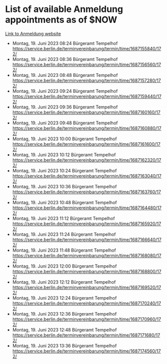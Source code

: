 # List of available Anmeldung appointments as of $NOW
[Link to Anmeldung website](https://service.berlin.de/terminvereinbarung/termin/tag.php?termin=1&anliegen[]=120686&dienstleisterlist=122210,122217,327316,122219,327312,122227,327314,122231,327346,122243,327348,122254,122252,329742,122260,329745,122262,329748,122271,327278,122273,327274,122277,327276,330436,122280,327294,122282,327290,122284,327292,122291,327270,122285,327266,122286,327264,122296,327268,150230,329760,122297,327286,122294,327284,122312,329763,122314,329775,122304,327330,122311,327334,122309,327332,317869,122281,327352,122279,329772,122283,122276,327324,122274,327326,122267,329766,122246,327318,122251,327320,122257,327322,122208,327298,122226,327300&herkunft=http%3A%2F%2Fservice.berlin.de%2Fdienstleistung%2F120686%2F)
- Montag, 19. Juni 2023 08:24 Bürgeramt Tempelhof https://service.berlin.de/terminvereinbarung/termin/time/1687155840/172/
- Montag, 19. Juni 2023 08:36 Bürgeramt Tempelhof https://service.berlin.de/terminvereinbarung/termin/time/1687156560/172/
- Montag, 19. Juni 2023 08:48 Bürgeramt Tempelhof https://service.berlin.de/terminvereinbarung/termin/time/1687157280/172/
- Montag, 19. Juni 2023 09:24 Bürgeramt Tempelhof https://service.berlin.de/terminvereinbarung/termin/time/1687159440/172/
- Montag, 19. Juni 2023 09:36 Bürgeramt Tempelhof https://service.berlin.de/terminvereinbarung/termin/time/1687160160/172/
- Montag, 19. Juni 2023 09:48 Bürgeramt Tempelhof https://service.berlin.de/terminvereinbarung/termin/time/1687160880/172/
- Montag, 19. Juni 2023 10:00 Bürgeramt Tempelhof https://service.berlin.de/terminvereinbarung/termin/time/1687161600/172/
- Montag, 19. Juni 2023 10:12 Bürgeramt Tempelhof https://service.berlin.de/terminvereinbarung/termin/time/1687162320/172/
- Montag, 19. Juni 2023 10:24 Bürgeramt Tempelhof https://service.berlin.de/terminvereinbarung/termin/time/1687163040/172/
- Montag, 19. Juni 2023 10:36 Bürgeramt Tempelhof https://service.berlin.de/terminvereinbarung/termin/time/1687163760/172/
- Montag, 19. Juni 2023 10:48 Bürgeramt Tempelhof https://service.berlin.de/terminvereinbarung/termin/time/1687164480/172/
- Montag, 19. Juni 2023 11:12 Bürgeramt Tempelhof https://service.berlin.de/terminvereinbarung/termin/time/1687165920/172/
- Montag, 19. Juni 2023 11:24 Bürgeramt Tempelhof https://service.berlin.de/terminvereinbarung/termin/time/1687166640/172/
- Montag, 19. Juni 2023 11:48 Bürgeramt Tempelhof https://service.berlin.de/terminvereinbarung/termin/time/1687168080/172/
- Montag, 19. Juni 2023 12:00 Bürgeramt Tempelhof https://service.berlin.de/terminvereinbarung/termin/time/1687168800/172/
- Montag, 19. Juni 2023 12:12 Bürgeramt Tempelhof https://service.berlin.de/terminvereinbarung/termin/time/1687169520/172/
- Montag, 19. Juni 2023 12:24 Bürgeramt Tempelhof https://service.berlin.de/terminvereinbarung/termin/time/1687170240/172/
- Montag, 19. Juni 2023 12:36 Bürgeramt Tempelhof https://service.berlin.de/terminvereinbarung/termin/time/1687170960/172/
- Montag, 19. Juni 2023 12:48 Bürgeramt Tempelhof https://service.berlin.de/terminvereinbarung/termin/time/1687171680/172/
- Montag, 19. Juni 2023 13:36 Bürgeramt Tempelhof https://service.berlin.de/terminvereinbarung/termin/time/1687174560/172/
